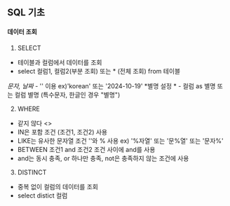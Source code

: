 ## SQL 기초

#### 데이터 조회

1. SELECT
* 테이블과 컬럼에서 데이터를 조회
* select 컬럼1, 컬럼2(부분 조회) 또는 * (전체 조회) from 테이블

_문자, 날짜_ - '' 이용 ex)'korean' 또는 '2024-10-19'
*별명 설정 *   - 컬럼 as 별명 또는 컬럼 별명 (특수문자, 한글인 경우 "별명")

2. WHERE
* 같지 않다 <>
* IN은 포함 조건 (조건1, 조건2) 사용
* LIKE는 유사한 문자열 조건 ''와 % 사용 ex) '%자열' 또는 '문%열' 또는 '문자%'
* BETWEEN 조건1 and 조건2 조건 사이에 and를 사용
* and는 동시 충족, or 하나만 충족, not은 충족하지 않는 조건에 사용

3. DISTINCT
* 중복 없이 컬럼의 데이터를 조회
* select distict 컬럼